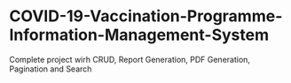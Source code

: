 # COVID-19-Vaccination-Programme-Information-Management-System
Complete project wirh CRUD, Report Generation, PDF Generation, Pagination and Search
